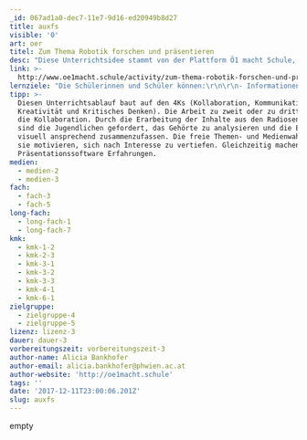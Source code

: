 ```yaml
---
_id: 067ad1a0-dec7-11e7-9d16-ed20949b8d27
title: auxfs
visible: '0'
art: oer
titel: Zum Thema Robotik forschen und präsentieren
desc: "Diese Unterrichtsidee stammt von der Plattform Ö1 macht Schule, welche Lernmaterialien auf der Grundlage von Radiosendungen von Österreich 1 zur freien Verwendung bietet. \r\n\r\nMit der Erarbeitung des Themas „Künstliche Intelligenz und Robotik“ werden Lernende zur kreativen Medienproduktion angeregt."
link: >-
  http://www.oe1macht.schule/activity/zum-thema-robotik-forschen-und-praesentieren/
lernziele: "Die Schülerinnen und Schüler können:\r\n\r\n- Informationen aus unterschiedlichen Quellen prüfen, vergleichen, verbinden\r\n- Präsentationstechniken allein und im Team zielorientiert einsetzen\r\n- Informationen aus komplexen konventionell oder elektronisch gespeicherten Medien -\r\n- selektieren, analysieren und interpretieren"
tipp: >-
  Diesen Unterrichtsablauf baut auf den 4Ks (Kollaboration, Kommunikation,
  Kreativität und Kritisches Denken). Die Arbeit zu zweit oder zu dritt fördert
  die Kollaboration. Durch die Erarbeitung der Inhalte aus den Radiosendungen
  sind die Jugendlichen gefordert, das Gehörte zu analysieren und die Ergebnisse
  visuell ansprechend zusammenzufassen. Die freie Themen- und Medienwahl soll
  sie motivieren, sich nach Interesse zu vertiefen. Gleichzeitig machen sie mit
  Präsentationssoftware Erfahrungen.
medien:
  - medien-2
  - medien-3
fach:
  - fach-3
  - fach-5
long-fach:
  - long-fach-1
  - long-fach-7
kmk:
  - kmk-1-2
  - kmk-2-3
  - kmk-3-1
  - kmk-3-2
  - kmk-3-3
  - kmk-4-1
  - kmk-6-1
zielgruppe:
  - zielgruppe-4
  - zielgruppe-5
lizenz: lizenz-3
dauer: dauer-3
vorbereitungszeit: vorbereitungszeit-3
author-name: Alicia Bankhofer
author-email: alicia.bankhofer@phwien.ac.at
author-website: 'http://oe1macht.schule'
tags: ''
date: '2017-12-11T23:00:06.201Z'
slug: auxfs
---
```

empty
